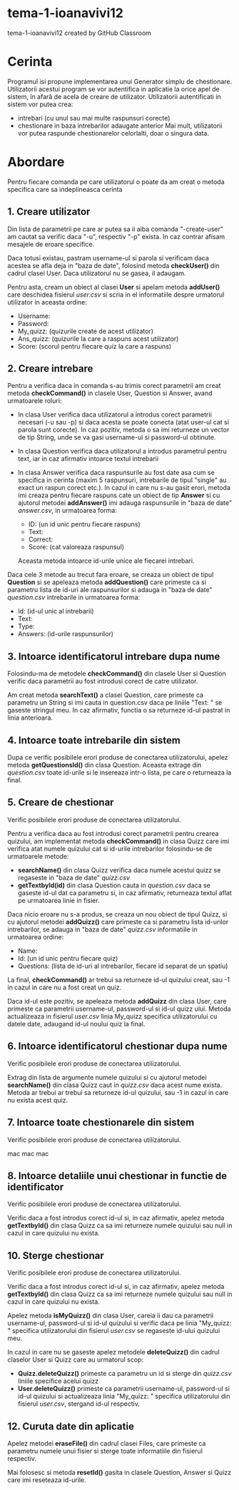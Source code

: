 # tema-1-ioanavivi12
tema-1-ioanavivi12 created by GitHub Classroom

# Cerinta
Programul isi propune implementarea unui Generator simplu de chestionare. Utilizatorii acestui program se vor autentifica in aplicatie la orice apel de sistem, în afară de acela de creare de utilizator. 
Utilizatorii autentificati in sistem vor putea crea:
  * intrebari (cu unul sau mai multe raspunsuri corecte)
  * chestionare in baza intrebarilor adaugate anterior
 Mai mult, utilizatorii vor putea raspunde chestionarelor celorlalti, doar o singura data.
 
 # Abordare
 Pentru fiecare comanda pe care utilizatorul o poate da am creat o metoda specifica care sa indeplineasca cerinta
 
 ## __1. Creare utilizator__ 

Din lista de parametrii pe care ar putea sa ii aiba comanda "-create-user" am cautat sa verific daca "-u", respectiv "-p" exista. In caz contrar afisam mesajele de eroare specifice. 

Daca totusi existau, pastram username-ul si parola si verificam daca acestea se afla deja in "baza de date", folosind metoda __checkUser()__ din cadrul clasei User. Daca utilizatorul nu se gasea, il adaugam. 

Pentru asta, cream un obiect al clasei __User__ si apelam metoda __addUser()__ care deschidea fisierul *user.csv* si scria in el informatiile despre urmatorul utilizator in aceasta ordine:
    
* Username:   
* Password:    
* My_quizz: (quizurile create de acest utilizator) 
* Ans_quizz: (quizurile la care a raspuns acest utilizator)
* Score: (scorul pentru fiecare quiz la care a raspuns)
## __2. Creare intrebare__

Pentru a verifica daca in comanda s-au trimis corect parametrii am creat metoda __checkCommand()__ in clasele User, Question si Answer, avand urmatoarele roluri:
* In clasa User verifica daca utilizatorul a introdus corect parametrii necesari (-u sau -p) si daca acesta se poate conecta (atat user-ul cat si parola sunt corecte). In caz pozitiv, metoda o sa imi returneze un vector de tip String, unde se va gasi username-ul si password-ul obtinute.
* In clasa Question verifica daca utilizatorul a introdus parametrul pentru text, iar in caz afirmativ intoarce textul intrebarii
* In clasa Answer verifica daca raspunsurile au fost date asa cum se specifica in cerinta (maxim 5 raspunsuri, intrebarile de tipul "single" au exact un raspun corect etc.). In cazul in care nu s-au gasit erori, metoda imi creaza pentru fiecare raspuns cate un obiect de tip __Answer__ si cu ajutorul metodei __addAnswer()__ imi adauga raspunsurile in "baza de date" *answer.csv*, in urmatoarea forma:
     * ID: (un id unic pentru fiecare raspuns)
     * Text: 
     * Correct:
     * Score: (cat valoreaza raspunsul)
     
  Aceasta metoda intoarce id-urile unice ale fiecarei intrebari.
  
Daca cele 3 metode au trecut fara eroare, se creaza un obiect de tipul __Question__ si se apeleaza metoda __addQuestion()__ care primeste ca si parametru lista de id-uri ale raspunsurilor si adauga in "baza de date" *question.csv* intrebarile in urmatoarea forma:

* Id: (id-ul unic al intrebarii)
* Text:
* Type: 
* Answers: (id-urile raspunsurilor)

## __3. Intoarce identificatorul intrebare dupa nume__

Folosindu-ma de metodele __checkCommand()__ din clasele User si Question verific daca parametrii au fost introdusi corect de catre utilizator.

Am creat metoda __searchText()__ a clasei Question, care primeste ca parametru un String si imi cauta in question.csv daca pe liniile "Text: " se gaseste stringul meu. In caz afirmativ, functia o sa returneze id-ul pastrat in linia anterioara. 

## __4. Intoarce toate intrebarile din sistem__

Dupa ce verific posibilele erori produse de conectarea utilizatorului, apelez metoda __getQuestionsId()__ din clasa Question. Aceasta extrage din *question.csv* toate id-urile si le insereaza intr-o lista, pe care o returneaza la final.

## __5. Creare de chestionar__

Verific posibilele erori produse de conectarea utilizatorului.

Pentru a verifica daca au fost introdusi corect parametrii pentru crearea quizului, am implementat metoda __checkCommand()__ in clasa Quizz care imi verifica atat numele quizului cat si id-urile intrebarilor folosindu-se de urmatoarele metode:

* __searchName()__ din clasa Quizz verifica daca numele acestui quizz se regaseste in "baza de date" *quizz.csv*
* __getTextbyId(id)__ din clasa Question cauta in *question.csv* daca se gaseste id-ul dat ca parametru si, in caz afirmativ, returneaza textul aflat pe urmatoarea linie in fisier.

Daca nicio eroare nu s-a produs, se creaza un nou obiect de tipul Quizz, si cu ajutorul metodei __addQuizz()__ care primeste ca si parametru lista id-urilor intrebarilor, se adauga in "baza de date" *quizz.csv* informatiile in urmatoarea ordine:

* Name:
* Id: (un id unic pentru fiecare quiz)
* Questions: (lista de id-uri al intrebarilor, fiecare id separat de un spatiu)

La final, __checkCommand()__ ar trebui sa returneze id-ul quizului creat, sau -1 in cazul in care nu a fost creat un quiz.

Daca id-ul este pozitiv, se apeleaza metoda __addQuizz__ din clasa User, care primeste ca parametrii username-ul, password-ul si id-ul quizz ului. Metoda actualizeaza in fisierul *user.csv* linia My_quizz specifica utilizatorului cu datele date, adaugand id-ul noului quiz la final. 

## __6. Intoarce identificatorul chestionar dupa nume__

Verific posibilele erori produse de conectarea utilizatorului.

Extrag din lista de argumente numele quizului si cu ajutorul metodei __searchName()__ din clasa Quizz caut in *quizz.csv* daca acest nume exista. Metoda ar trebui ar trebui sa returneze id-ul quizului, sau -1 in cazul in care nu exista acest quiz.


## __7. Intoarce toate chestionarele din sistem__

Verific posibilele erori produse de conectarea utilizatorului.

mac mac mac 

## __8. Intoarce detaliile unui chestionar in functie de identificator__

Verific posibilele erori produse de conectarea utilizatorului.

Verific daca a fost introdus corect id-ul si, in caz afirmativ, apelez metoda __getTextbyId()__ din clasa Quizz ca sa imi returneze numele quizului sau null in cazul in care quizului nu exista.

## __10. Sterge chestionar__

Verific posibilele erori produse de conectarea utilizatorului.

Verific daca a fost introdus corect id-ul si, in caz afirmativ, apelez metoda __getTextbyId()__ din clasa Quizz ca sa imi returneze numele quizului sau null in cazul in care quizului nu exista.

Apelez metoda __isMyQuizz()__ din clasa User, careia ii dau ca parametrii username-ul, password-ul si id-ul quizului si verific daca pe linia "My_quizz: " specifica utilizatorului din fisierul *user.csv* se regaseste id-ului quizului meu. 

In cazul in care nu se gaseste apelez metodele __deleteQuizz()__ din cadrul claselor User si Quizz care au urmatorul scop:

* __Quizz.deleteQuizz()__ primeste ca parametru un id si sterge din *quizz.csv* liniile specifice acelui quizz
* __User.deleteQuizz()__ primeste ca parametrii username-ul, password-ul si id-ul quizului si actualizeaza linia "My_quizz: " specifica utilizatorului din fisierul *user.csv*, stergand id-ul respectiv.

## __12. Curuta date din aplicatie__

Apelez metodei __eraseFile()__ din cadrul clasei Files, care primeste ca parametru numele unui fisier si sterge toate informatiile din fisierul respectiv. 

Mai folosesc si metoda __resetId()__ gasita in clasele Question, Answer si Quizz care imi reseteaza id-urile. 



